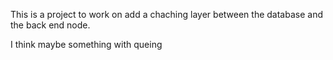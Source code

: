 This is a project to work on add a chaching layer between the database and the back end node.

I think maybe something with queing
